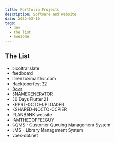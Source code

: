 ```yaml
---
title: Portfolio Projects
description: Software and Website
date: 2023-05-10
tags:
  - dev
  - the list
  - awesome
---
```


## The List
- bicoltranslate
- feedboard
- lorenzokimarthur.com
- Hacktoberfest 22
- [ Devs ](https://devs.flutter.ph/)
- SNAMEGENERATOR
- 30 Days Flutter 21
- KRPRT-OCTO-UPLOADER
- KSHARED-NOCTO-COPIER
- PLANBANK website
- IAMTHECOFFEEGUY 
- CQMS - Customer Queuing Management System
- LMS - Library Management System
- vbex-dot.net
  